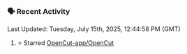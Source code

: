 ### 🗣 Recent Activity

<!--RECENT_ACTIVITY:last_update-->
Last Updated: Tuesday, July 15th, 2025, 12:44:58 PM (GMT)
<!--RECENT_ACTIVITY:last_update_end-->
<!--RECENT_ACTIVITY:start-->
1. ⭐ Starred [OpenCut-app/OpenCut](https://github.com/OpenCut-app/OpenCut)<br>
<!--RECENT_ACTIVITY:end-->
